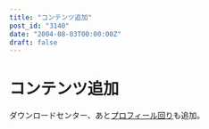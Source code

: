 ```yaml
---
title: "コンテンツ追加"
post_id: "3140"
date: "2004-08-03T00:00:00Z"
draft: false
---
```


# コンテンツ追加

ダウンロードセンター、あと[プロフィール回り](/category/about)も追加。
